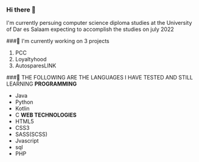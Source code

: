 ### Hi there 👋
<!--
**adolfalfred/adolfalfred** is a ✨ _special_ ✨ repository because its `README.md` (this file) appears on your GitHub profile.

Here are some ideas to get you started:

-  I’m currently working on ...
-  I’m currently learning ...
- 👯 I’m looking to collaborate on ...
- 🤔 I’m looking for help with ...
- 💬 Ask me about ...
- 📫 How to reach me: ...
- 😄 Pronouns: ...
- ⚡ Fun fact: ...
-->
I'm currently persuing computer science diploma studies at the University of Dar es Salaam expecting to accomplish the studies on july 2022

###🔭 I'm currently working on 3 projects
1. PCC
2. Loyaltyhood
3. AutosparesLINK

###🌱 THE FOLLOWING ARE THE LANGUAGES I HAVE TESTED AND STILL LEARNING
**PROGRAMMING**
- Java
- Python
- Kotlin
- C
**WEB TECHNOLOGIES**
- HTML5
- CSS3
- SASS(SCSS)
- Jvascript
- sql
- PHP

